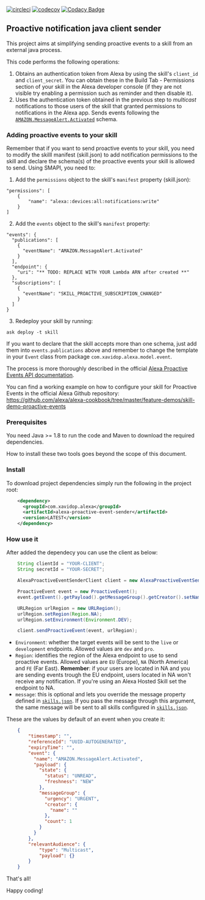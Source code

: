 [![circleci](https://circleci.com/gh/xavidop/alexa-proactive-event-sender.svg?style=shield )](https://app.circleci.com/pipelines/github/xavidop/alexa-proactive-event-sender)
[![codecov](https://codecov.io/gh/xavidop/alexa-proactive-event-sender/branch/master/graph/badge.svg)](https://codecov.io/gh/xavidop/alexa-proactive-event-sender)
[![Codacy Badge](https://api.codacy.com/project/badge/Grade/9f9d71d7893a4fac9f4a5888d3b5b1a0)](https://www.codacy.com/manual/xavierportillaedo/alexa-proactive-event-sender?utm_source=github.com&amp;utm_medium=referral&amp;utm_content=xavidop/alexa-proactive-event-sender&amp;utm_campaign=Badge_Grade)

## Proactive notification java client sender

This project aims at simplifying sending proactive events to a skill from an external java process. 

This code performs the following operations:
1. Obtains an authentication token from Alexa by using the skill's ```client_id``` and ```client_secret```. You can obtain these in the Build Tab - Permissions section of your skill in the Alexa developer console (if they are not visible try enabling a permission such as reminder and then disable it).
2. Uses the authentication token obtained in the previous step to *multicast* notifications to those users of the skill that granted permissions to notifications in the Alexa app. Sends events following the [```AMAZON.MessageAlert.Activated```](https://developer.amazon.com/docs/smapi/schemas-for-proactive-events.html#message-alert) schema.

### Adding proactive events to your skill

Remember that if you want to send proactive events to your skill, you need to modify the skilll manifest (skill.json) to add notification permissions to the skill and declare the schema(s) of the proactive events your skill is allowed to send. Using SMAPI, you need to:

1. Add the ```permissions``` object to the skill's ```manifest``` property (skill.json):

<p>

    "permissions": [
        {
            "name": "alexa::devices:all:notifications:write"
        }
    ]

2. Add the ```events``` object to the skill's ```manifest``` property:

<p>

    "events": {
      "publications": [
        {
          "eventName": "AMAZON.MessageAlert.Activated"
        }
      ],
      "endpoint": {
        "uri": "** TODO: REPLACE WITH YOUR Lambda ARN after created **"
      },
      "subscriptions": [
        {
          "eventName": "SKILL_PROACTIVE_SUBSCRIPTION_CHANGED"
        }
      ]
    }

3. Redeploy your skill by running:

<p>

    ask deploy -t skill

If you want to declare that the skill accepts more than one schema, just add them into ```events.publications``` above and remember to change the template in your ```Event``` class from package ```com.xavidop.alexa.model.event```.

The process is more thoroughly described in the official [Alexa Proactive Events API documentation](https://developer.amazon.com/docs/smapi/proactive-events-api.html#onboard-smapi). 

You can find a working example on how to configure your skill for Proactive Events in the official Alexa Github repository: https://github.com/alexa/alexa-cookbook/tree/master/feature-demos/skill-demo-proactive-events

### Prerequisites

You need Java >= 1.8 to run the code and Maven to download the required dependencies.

How to install these two tools goes beyond the scope of this document.

### Install

To download project dependencies simply run the following in the project root:

```xml
    <dependency>
      <groupId>com.xavidop.alexa</groupId>
      <artifactId>alexa-proactive-event-sender</artifactId>
      <version>LATEST</version>
    </dependency>
```

### How use it

After added the dependecy you can use the client as below:

```java
    String clientId = "YOUR-CLIENT";
    String secretId = "YOUR-SECRET";

    AlexaProactiveEventSenderClient client = new AlexaProactiveEventSenderClient(clientId, secretId);

    ProactiveEvent event = new ProactiveEvent();
    event.getEvent().getPayload().getMessageGroup().getCreator().setName("Test");

    URLRegion urlRegion = new URLRegion();
    urlRegion.setRegion(Region.NA);
    urlRegion.setEnvironment(Environment.DEV);

    client.sendProactiveEvent(event, urlRegion);
```
    
* ```Environment```: whether the target events will be sent to the ```live``` or ```development``` endpoints. Allowed values are ```dev``` and ```pro```.
* ```Region```: identifies the region of the Alexa endpoint to use to send proactive events. Allowed values are ```EU``` (Europe), ```NA``` (North America) and ```FE``` (Far East). **Remember**: if your users are located in NA and you are sending events trough the EU endpoint, users located in NA won't receive any notification. If you're using an Alexa Hosted Skill set the endpoint to NA.
* ```message```: this is optional and lets you override the message property defined in [```skills.json```](./skills.json). If you pass the message through this argument, the same message will be sent to all skills configured in [```skills.json```](./skills.json).

These are the values by default of an event when you create it:

```json
    {
        "timestamp": "",
        "referenceId": "UUID-AUTOGENERATED",
        "expiryTime": "",
        "event": {
          "name": "AMAZON.MessageAlert.Activated",
          "payload": {
            "state": {
              "status": "UNREAD",
              "freshness": "NEW"
            },
            "messageGroup": {
              "urgency": "URGENT",
              "creator": {
                "name": ""
              },
              "count": 1
            }
          }
        },
        "relevantAudience": {
            "type": "Multicast",
            "payload": {}
        }
    }
```

That's all!

Happy coding!
